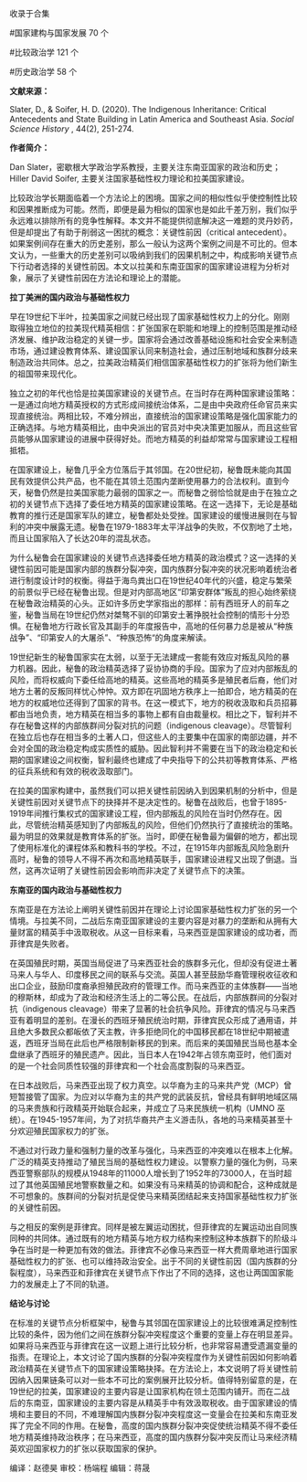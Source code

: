 

收录于合集

#国家建构与国家发展 70 个

#比较政治学 121 个

#历史政治学 58 个

**文献来源：**

Slater, D., & Soifer, H. D. (2020). The Indigenous Inheritance: Critical
Antecedents and State Building in Latin America and Southeast Asia. _Social
Science History_ , 44(2), 251-274.

  

 **作者简介：**

Dan Slater，密歇根大学政治学系教授，主要关注东南亚国家的政治和历史；Hiller David Soifer,
主要关注国家基础性权力理论和拉美国家建设。

比较政治学长期面临着一个方法论上的困境。国家之间的相似性似乎使控制性比较和因果推断成为可能。然而，即便是最为相似的国家也是如此千差万别，我们似乎永远难以排除所有的竞争性解释。本文并不能提供彻底解决这一难题的灵丹妙药，但是却提出了有助于削弱这一困扰的概念：关键性前因（critical
antecedent）。如果案例间存在重大的历史差别，那么一般认为这两个案例之间是不可比的。但本文认为，一些重大的历史差别可以吸纳到我们的因果机制之中，构成影响关键节点下行动者选择的关键性前因。本文以拉美和东南亚国家的国家建设进程为分析对象，展示了关键性前因在方法论和理论上的潜能。

  

 **拉丁美洲的国内政治与基础性权力**

早在19世纪下半叶，拉美国家之间就已经出现了国家基础性权力上的分化。刚刚取得独立地位的拉美现代精英相信：扩张国家在职能和地理上的控制范围是推动经济发展、维护政治稳定的关键一步。国家将会通过改善基础设施和社会安全来制造市场，通过建设教育体系、建设国家认同来制造社会，通过压制地域和族群分歧来制造政治共同体。总之，拉美政治精英们相信国家基础性权力的扩张将为他们新生的祖国带来现代化。

  

独立之初的年代也恰是拉美国家建设的关键节点。在当时存在两种国家建设策略：一是通过向地方精英授权的方式形成间接统治体系，二是由中央政府任命官员来实现直接统治。两相比较，不难分辨出，直接统治的国家建设策略是强化国家能力的正确选择。与地方精英相比，由中央派出的官员对中央决策更加服从，而且这些官员能够从国家建设的进展中获得好处。而地方精英的利益却常常与国家建设工程相抵牾。

  

在国家建设上，秘鲁几乎全方位落后于其邻国。在20世纪初，秘鲁既未能向其国民有效提供公共产品，也不能在其领土范围内垄断使用暴力的合法权利。直到今天，秘鲁仍然是拉美国家能力最弱的国家之一。而秘鲁之弱恰恰就是由于在独立之初的关键节点下选择了委任地方精英的国家建设策略。在这一选择下，无论是基础教育的推行还是国家军队的建立，秘鲁都处处受挫。国家建设的缓慢进展则在与智利的冲突中展露无遗。秘鲁在1979-1883年太平洋战争的失败，不仅割地了土地，而且让国家陷入了长达20年的混乱状态。

  

为什么秘鲁会在国家建设的关键节点选择委任地方精英的政治模式？这一选择的关键性前因可能是国家内部的族群分裂冲突，国内族群分裂冲突的状况影响着统治者进行制度设计时的权衡。得益于海鸟粪出口在19世纪40年代的兴盛，稳定与繁荣的前景似乎已经在秘鲁出现。但是对内部高地区“印第安群体”叛乱的担心始终萦绕在秘鲁政治精英的心头。正如许多历史学家指出的那样：前有西班牙人的前车之鉴，秘鲁当局在19世纪仍然对桀骜不驯的印第安土著挣脱社会控制的情形十分恐惧。在秘鲁地方行政长官及其副手的年度报告中，高地的任何暴力总是被从“种族战争”、“印第安人的大屠杀”、“种族恐怖“的角度来解读。

  

19世纪新生的秘鲁国家实在太弱，以至于无法建成一套能有效应对叛乱风险的暴力机器。因此，秘鲁的政治精英选择了妥协协商的手段。国家为了应对内部叛乱的风险，而将权威向下委任给高地的精英。这些高地的精英多是殖民者后裔，他们对地方土著的反叛同样忧心忡忡。双方即在巩固地方秩序上一拍即合，地方精英的在地方的权威地位还得到了国家的背书。在这一模式下，地方的税收汲取和兵员招募都由当地负责，地方精英在相当多的事物上都有自由裁量权。相比之下，智利并不存在秘鲁这样的内部族群间分裂对抗的问题（indigenous
cleavage）。尽管智利在独立后也存在相当多的土著人口，但这些人的主要集中在国家的南部边疆，并不会对全国的政治稳定构成实质性的威胁。因此智利并不需要在当下的政治稳定和长期的国家建设之间权衡，智利最终也建成了中央指导下的公共初等教育体系、严格的征兵系统和有效的税收汲取部门。

  

在拉美的国家构建中，虽然我们可以把关键性前因纳入到因果机制的分析中，但是关键性前因对关键节点下的抉择并不是决定性的。秘鲁在战败后，也曾于1895-1919年间推行集权式的国家建设工程，但内部叛乱的风险在当时仍然存在。因此，尽管统治精英感知到了内部叛乱的风险，但他们仍然执行了直接统治的策略。最为明显的效果就是教育体系的扩张。当时，即便在秘鲁最为偏僻的地方，都出现了使用标准化的课程体系和教科书的学校。不过，在1915年内部叛乱风险急剧升高时，秘鲁的领导人不得不再次和高地精英联手，国家建设进程又出现了倒退。当然，这再次证明了关键性前因会影响而非决定了关键节点下的决策。

  

 **东南亚的国内政治与基础性权力**

东南亚是在方法论上阐明关键性前因并在理论上讨论国家基础性权力扩张的另一个情境。与拉美不同，二战后东南亚国家建设的主要内容是对暴力的垄断和从拥有大量财富的精英手中汲取税收。从这一目标来看，马来西亚是国家建设的成功者，而菲律宾是失败者。

  

在英国殖民时期，英国当局促进了马来西亚社会的族群多元化，但却没有促进土著马来人与华人、印度移民之间的联系与交流。英国人甚至鼓励华裔管理税收征收和出口企业，鼓励印度裔承担殖民政府的管理工作。而马来西亚的主体族群——当地的穆斯林，却成为了政治和经济生活上的二等公民。在战后，内部族群间的分裂对抗（indigenous
cleavage）带来了显著的社会抗争风险。菲律宾的情况与马来西亚有着明显的差别。在漫长的西班牙殖民统治时期，菲律宾民众形成了通用语，并且绝大多数民众都皈依了天主教，许多拒绝同化的中国移民都在18世纪中期被遣返，西班牙当局在此后也严格限制新移民的到来。而后来的美国殖民当局也基本全盘继承了西班牙的殖民遗产。因此，当日本人在1942年占领东南亚时，他们面对的是一个社会同质性较强的菲律宾和一个社会高度割裂的马来西亚。

  

在日本战败后，马来西亚出现了权力真空。以华裔为主的马来共产党（MCP）曾短暂接管了国家。为应对以华裔为主的共产党的武装反抗，曾经具有鲜明地域区隔的马来贵族和行政精英开始联合起来，并成立了马来民族统一机构（UMNO
巫统）。在1945-1957年间，为了对抗华裔共产主义游击队，各地的马来精英甚至十分欢迎殖民国家权力的扩张。

  

不通过对行政力量和强制力量的改革与强化，马来西亚的冲突难以在根本上化解。广泛的精英支持推动了殖民当局的基础性权力建设。以警察力量的强化为例，马来西亚警察部队的规模从1948年的11000人增长到了1952年的73000人，在当时超过了其他英国殖民地警察数量之和。如果没有马来精英的协调和配合，这种成就是不可想象的。族群间的分裂对抗是促使马来精英团结起来支持国家基础性权力扩张的关键性前因。

  

与之相反的案例是菲律宾。同样是被左翼运动困扰，但菲律宾的左翼运动出自同族同种的共同体。通过既有的地方精英与地方权力结构来控制这种本族群下的阶级斗争在当时是一种更加有效的做法。菲律宾不必像马来西亚一样大费周章地进行国家基础性权力的扩张、也可以维持政治安全。出于不同的关键性前因（国内族群的分裂程度），马来西亚和菲律宾在关键节点下作出了不同的选择，这也让两国国家能力的发展走上了不同的轨道。

  

 **结论与讨论**

在标准的关键节点分析框架中，秘鲁与其邻国在国家建设上的比较很难满足控制性比较的条件，因为他们之间在族群分裂冲突程度这个重要的变量上存在明显差异。如果将马来西亚与菲律宾在这一议题上进行比较分析，也非常容易遭受遗漏变量的指责。在理论上，本文讨论了国内族群的分裂冲突程度作为关键性前因如何影响着政治精英在关键节点下的国家建设策略抉择。在方法论上，本文说明了将关键性前因纳入因果链条可以对一些本不可比的案例展开比较分析。值得特别留意的是，在19世纪的拉美，国家建设的主要内容是让国家机构在领土范围内铺开。而在二战后的东南亚，国家建设的主要内容是从精英手中有效汲取税收。由于国家建设的情境和主要目的不同，不难理解国内族群分裂冲突程度这一变量会在拉美和东南亚发挥了完全不同的作用。在秘鲁，高度的国内族群分裂冲突促使统治精英不得不委任地方精英维持政治秩序；在马来西亚，高度的国内族群分裂冲突反而让马来经济精英欢迎国家权力的扩张以获取国家的保护。

  

编译：赵德昊 审校：杨端程 编辑：蒋晟

  

